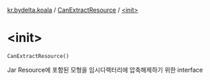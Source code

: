 [kr.bydelta.koala](../index.md) / [CanExtractResource](index.md) / [&lt;init&gt;](./-init-.md)

# &lt;init&gt;

`CanExtractResource()`

Jar Resource에 포함된 모형을 임시디렉터리에 압축해제하기 위한 interface

